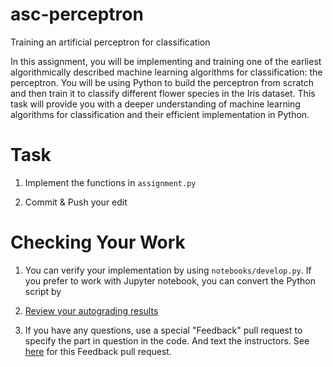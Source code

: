 # asc-perceptron
Training an artificial perceptron for classification

In this assignment, you will be implementing and training one of the earliest algorithmically described machine learning algorithms for classification: the perceptron. You will be using Python to build the perceptron from scratch and then train it to classify different flower species in the Iris dataset. This task will provide you with a deeper understanding of machine learning algorithms for classification and their efficient implementation in Python.


# Task

1. Implement the functions in `assignment.py`

2. Commit & Push your edit


# Checking Your Work

1. You can verify your implementation by using `notebooks/develop.py`. If you prefer to work with Jupyter notebook, you can convert the Python script by

2. [Review your autograding results](https://docs.github.com/en/education/manage-coursework-with-github-classroom/learn-with-github-classroom/view-autograding-results)

3. If you have any questions, use a special "Feedback" pull request to specify the part in question in the code. And text the instructors. See [here](https://docs.github.com/en/education/manage-coursework-with-github-classroom/teach-with-github-classroom/leave-feedback-with-pull-requests) for this Feedback pull request.
